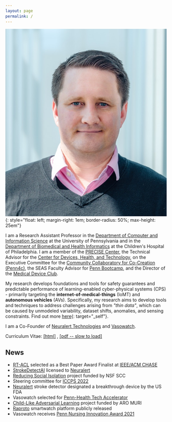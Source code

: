 ```yaml
---
layout: page
permalink: /
---
```


![James Weimer](images/weimer-small.png  "James Weimer"){: style="float: left; margin-right: 1em; border-radius: 50%; max-height: 25em"}



I am a Research Assistant Professor in the 
[Department of Computer and Information Science](https://www.cis.upenn.edu/)
at the University of Pennsylvania and in the 
[Department of Biomedical and Health Informatics](https://www.chop.edu/centers-programs/department-biomedical-and-health-informatics-dbhi)
at the Children's Hospital of Philadelphia. 
I am a member of the [PRECISE Center](https://precise.seas.upenn.edu/), 
the Technical Advisor for the [Center for Devices, Health, and Technology](https://healthtech.upenn.edu/),
on the Executive Committee for the [Community Collaboratory for Co-Creation (Penn4c)](https://www.penn4c.org/),
the SEAS Faculty Advisor for [Penn Bootcamp](https://bootcamp.sas.upenn.edu/), 
and the Director of the [Medical Device Club](https://rtg.cis.upenn.edu/meddevclub/).

My research develops foundations and tools for safety guarantees and predictable performance of 
learning-enabled cyber-physical systems (CPS) - primarily targeting the **internet-of-medical-things** (IoMT) and
**autonomous vehicles** (AVs). Specifically, my research aims to develop tools and techniques to address 
challenges arising from _"thin data"_, which can be caused by unmodeled variability, dataset shifts, 
anomalies, and sensing constraints. Find out more [here](/research){: target="_self"}. 

I am a Co-Founder of 
[Neuralert Technologies](https://neuralerttechnologies.com/)
and [Vasowatch](https://vasowatch.com/).

Curriculum Vitae: 
[\[html\]](https://docs.google.com/document/d/1EQl2s3BoANuAim8K9TKIvynIvNYlvM-RUOQbJUT6anc/edit?usp=sharing)
, [\[pdf -- slow to load\]](https://docs.google.com/document/d/1EQl2s3BoANuAim8K9TKIvynIvNYlvM-RUOQbJUT6anc/export?format=pdf)

## News
- [RT-ACL](pdf/2021-RT-ACL.pdf) selected as a Best Paper Award Finalist at [IEEE/ACM CHASE](https://conferences.computer.org/chase2021/)
- [StrokeDetectAI](https://jamesweimer.net/StrokeDetectAI/) licensed to [Neuralert](https://www.neuralerttechnologies.com)
- [Reducing Social Isolation](https://www.nsf.gov/awardsearch/showAward?AWD_ID=2125561&HistoricalAwards=false) project funded by NSF SCC 
- Steering committee for [ICCPS 2022](https://iccps.acm.org/2022/)
- [Neuralert](https://www.neuralerttechnologies.com/news#h.qm1f4v92tzh5) stroke detector designated a breakthrough device by the US FDA
- Vasowatch selected for [Penn-Health Tech Accelerator](https://healthtech.upenn.edu/project/vasowatch) 
- [Child-Like Adversarial Learning](https://aro-muri2020.seas.upenn.edu/index.html) project funded by ARO MURI
- [Raproto](https://github.com/weimerj/Raproto-Tizen) smartwatch platform publicly released
- Vasowatch receives [Penn Nursing Innovation Award 2021](https://www.nursing.upenn.edu/details/news.php?id=1932)
